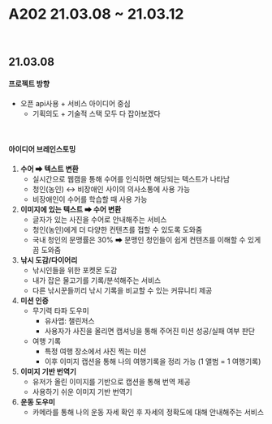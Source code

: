 # A202 21.03.08 ~ 21.03.12

<br>

## 21.03.08

#### 프로젝트 방향

- 오픈 api사용 + 서비스 아이디어 중심
  - 기획의도 + 기술적 스택 모두 다 잡아보겠다

<br>

#### 아이디어 브레인스토밍

1. **수어 ➡ 텍스트 변환**
   - 실시간으로 웹캠을 통해 수어를 인식하면 해당되는 텍스트가 나타남
   - 청인(농인) ↔ 비장애인 사이의 의사소통에 사용 가능
   - 비장애인이 수어를 학습할 때 사용 가능
2. **이미지에 있는 텍스트 ➡ 수어 변환**
   - 글자가 있는 사진을 수어로 안내해주는 서비스
   - 청인(농인)에게 더 다양한 컨텐츠를 접할 수 있도록 도와줌
   - 국내 청인의 문맹률은 30% ➡ 문맹인 청인들이 쉽게 컨텐츠를 이해할 수 있게끔 도와줌
3. **낚시 도감/다이어리**
   - 낚시인들을 위한 포켓몬 도감
   - 내가 잡은 물고기를 기록/분석해주는 서비스
   - 다른 낚시꾼들끼리 낚시 기록을 비교할 수 있는 커뮤니티 제공
4. **미션 인증**
   - 무기력 타파 도우미
     - 유사앱: 챌린저스
     - 사용자가 사진을 올리면 캡셔닝을 통해 주어진 미션 성공/실패 여부 판단
   - 여행 기록
     - 특정 여행 장소에서 사진 찍는 미션
     - 이후 이미지 캡션을 통해 나의 여행기록을 정리 가능 (1 앨범 = 1 여행기록)
5. **이미지 기반 번역기**
   - 유저가 올린 이미지를 기반으로 캡션을 통해 번역 제공
   - 사용하기 쉬운 이미지 기반 번역기
6. **운동 도우미**
   - 카메라를 통해 나의 운동 자세 확인 후 자세의 정확도에 대해 안내해주는 서비스





